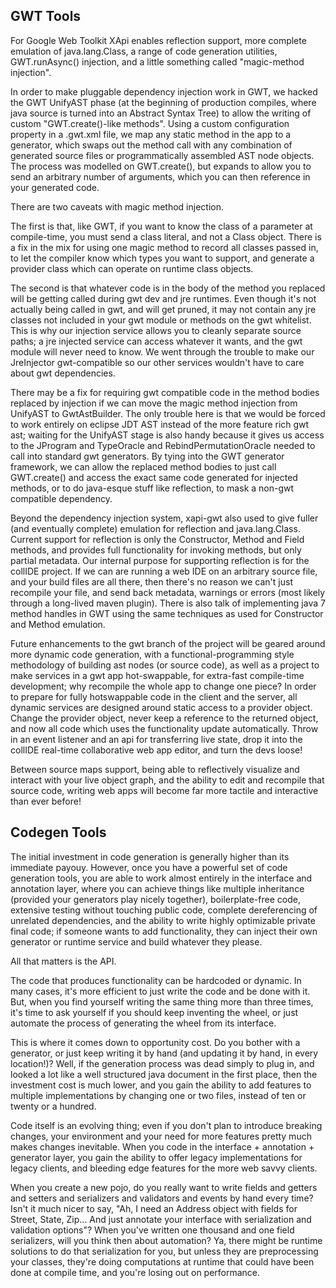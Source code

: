 
## GWT Tools

For Google Web Toolkit XApi enables reflection support, more complete emulation of java.lang.Class, a range of code generation utilities, GWT.runAsync() injection, and a little something called "magic-method injection".

In order to make pluggable dependency injection work in GWT, we hacked the GWT UnifyAST phase (at the beginning of production compiles, where java source is turned into an Abstract Syntax Tree) to allow the writing of custom "GWT.create()-like methods".  Using a custom configuration property in a .gwt.xml file, we map any static method in the app to a generator, which swaps out the method call with any combination of generated source files or programmatically assembled AST node objects.  The process was modelled on GWT.create(), but expands to allow you to send an arbitrary number of arguments, which you can then reference in your generated code.

There are two caveats with magic method injection.

The first is that, like GWT, if you want to know the class of a parameter at compile-time, you must send a class literal, and not a Class object.  There is a fix in the mix for using one magic method to record all classes passed in, to let the compiler know which types you want to support, and generate a provider class which can operate on runtime class objects.

The second is that whatever code is in the body of the method you replaced will be getting called during gwt dev and jre runtimes.  Even though it's not actually being called in gwt, and will get pruned, it may not contain any jre classes not included in your gwt module or methods on the gwt whitelist.  This is why our injection service allows you to cleanly separate source paths; a jre injected service can access whatever it wants, and the gwt module will never need to know.  We went through the trouble to make our JreInjector gwt-compatible so our other services wouldn't have to care about gwt dependencies.  

There may be a fix for requiring gwt compatible code in the method bodies replaced by injection if we can move the magic method injection from UnifyAST to GwtAstBuilder.  The only trouble here is that we would be forced to work entirely on eclipse JDT AST instead of the more feature rich gwt ast; waiting for the UnifyAST stage is also handy because it gives us access to the JProgram and TypeOracle and RebindPermutationOracle needed to call into standard gwt generators.  By tying into the GWT generator framework, we can allow the replaced method bodies to just call GWT.create() and access the exact same code generated for injected methods, or to do java-esque stuff like reflection, to mask a non-gwt compatible dependency.

Beyond the dependency injection system, xapi-gwt also used to give fuller (and eventually complete) emulation for reflection and java.lang.Class.  Current support for reflection is only the Constructor, Method and Field methods, and provides full functionality for invoking methods, but only partial metadata.  Our internal purpose for supporting reflection is for the collIDE project.  If we can are running a web IDE on an arbitrary source file, and your build files are all there, then there's no reason we can't just recompile your file, and send back metadata, warnings or errors (most likely through a long-lived maven plugin).  There is also talk of implementing java 7 method handles in GWT using the same techniques as used for Constructor and Method emulation.

Future enhancements to the gwt branch of the project will be geared around more dynamic code generation, with a functional-programming style methodology of building ast nodes (or source code), as well as a project to make services in a gwt app hot-swappable, for extra-fast compile-time development; why recompile the whole app to change one piece?  In order to prepare for fully hotswappable code in the client and the server, all dynamic services are designed around static access to a provider object.  Change the provider object, never keep a reference to the returned object, and now all code which uses the functionality update automatically.  Throw in an event listener and an api for transferring live state, drop it into the collIDE real-time collaborative web app editor, and turn the devs loose!

Between source maps support, being able to reflectively visualize and interact with your live object graph, and the ability to edit and recompile that source code, writing web apps will become far more tactile and interactive than ever before!

## Codegen Tools

The initial investment in code generation is generally higher than its immediate payouy.  However, once you have a powerful set of code generation tools, you are able to work almost entirely in the interface and annotation layer, where you can achieve things like multiple inheritance (provided your generators play nicely together), boilerplate-free code, extensive testing without touching public code, complete dereferencing of unrelated dependencies, and the ability to write highly optimizable private final code; if someone wants to add functionality, they can inject their own generator or runtime service and build whatever they please. 

All that matters is the API.

The code that produces functionality can be hardcoded or dynamic.  In many cases, it's more efficient to just write the code and be done with it.  But, when you find yourself writing the same thing more than three times, it's time to ask yourself if you should keep inventing the wheel, or just automate the process of generating the wheel from its interface.

This is where it comes down to opportunity cost.  Do you bother with a generator, or just keep writing it by hand (and updating it by hand, in every location!)?  Well, if the generation process was dead simply to plug in, and looked a lot like a well structured java document in the first place, then the investment cost is much lower, and you gain the ability to add features to multiple implementations by changing one or two files, instead of ten or twenty or a hundred.

Code itself is an evolving thing; even if you don't plan to introduce breaking changes, your environment and your need for more features pretty much makes changes inevitable.  When you code in the interface + annotation + generator layer, you gain the ability to offer legacy implementations for legacy clients, and bleeding edge features for the more web savvy clients.

When you create a new pojo, do you really want to write fields and getters and setters and serializers and validators and events by hand every time?  Isn't it much nicer to say, "Ah, I need an Address object with fields for Street, State, Zip... And just annotate your interface with serialization and validation options"?  When you've written one thousand and one field serializers, will you think then about automation?  Ya, there might be runtime solutions to do that serialization for you, but unless they are preprocessing your classes, they're doing computations at runtime that could have been done at compile time, and you're losing out on performance.

